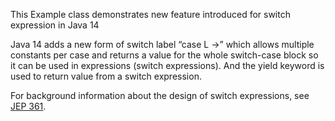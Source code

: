 This Example class demonstrates new feature introduced for switch expression in Java 14

Java 14 adds a new form of switch label “case L ->” which allows multiple constants per case and returns a value for the whole switch-case block so it can be used in expressions (switch expressions). And the yield keyword is used to return value from a switch expression.

For background information about the design of switch expressions, see [JEP 361](https://openjdk.java.net/jeps/361).
